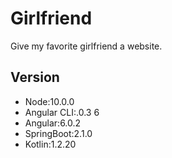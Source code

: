 # Girlfriend 
Give my favorite girlfriend a website.

## Version
  - Node:10.0.0
  - Angular CLI:.0.3 6
  - Angular:6.0.2
  - SpringBoot:2.1.0
  - Kotlin:1.2.20
